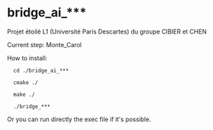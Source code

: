 # bridge_ai_***
Projet étoilé L1 (Université Paris Descartes) du groupe CIBIER et CHEN

Current step: Monte_Carol

How to install:

      cd ./bridge_ai_***

      cmake ./

      make ./

      ./bridge_***

Or you can run directly the exec file if it's possible.
